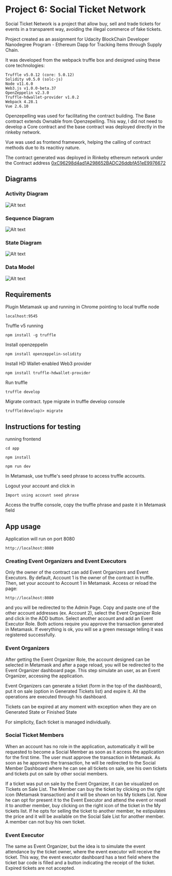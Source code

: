# Project 6: Social Ticket Network

Social Ticket Network is a project that allow buy, sell and trade tickets for events in a transparent way, avoiding the illegal commerce of fake tickets.

Project created as an assignment for Udacity BlockChain Developer Nanodegree Program - Ethereum Dapp for Tracking Items through Supply Chain.

It was developed from the webpack truffle box and designed using these core technologies:

```
Truffle v5.0.12 (core: 5.0.12)
Solidity v0.5.0 (solc-js)
Node v11.6.0
Web3.js v1.0.0-beta.37
OpenZeppelin v2.3.0
Truffle-hdwallet-provider v1.0.2
Webpack 4.28.1
Vue 2.6.10
```

Openzepelling was used for facilitating the contract building. The Base contract extends Ownable from Openzepelling. This way, I did not need to develop a Core contract and the base contract was deployed directly in the rinkeby network.

Vue was used as frontend framework, helping the calling of contract methods due to its reacitivy nature.

The contract generated was deployed in Rinkeby ethereum network under the Contract address [0xC96298d4ad1A298652BADC26ddbfA51eE9976672](https://rinkeby.etherscan.io/address/0xC96298d4ad1A298652BADC26ddbfA51eE9976672)

## Diagrams

### Activity Diagram

![Alt text](./diagrams/activity_diagram.png?raw=true "Activity Diagram")

### Sequence Diagram

![Alt text](./diagrams/sequence_diagram.png?raw=true "Sequence Diagram")

### State Diagram

![Alt text](./diagrams/state_diagram.png?raw=true "State Diagram")

### Data Model

![Alt text](./diagrams/data_model.png?raw=true "Data Model")

## Requirements

Plugin Metamask up and running in Chrome pointing to local truffle node

```
localhost:9545
```

Truffle v5 running

```
npm install -g truffle
```

Install openzeppelin

```
npm install openzeppelin-solidity
```

Install HD Wallet-enabled Web3 provider

```
npm install truffle-hdwallet-provider
```

Run truffle

```
truffle develop
```

Migrate contract. type migrate in truffle develop console

```
truffle(develop)> migrate
```

## Instructions for testing

running frontend

```
cd app
```

```
npm install
```

```
npm run dev
```

In Metamask, use truffle's seed phrase to access truffle accounts.

Logout your account and click in

```
Import using account seed phrase
```

Access the truffle console, copy the truffle phrase and paste it in Metamask field

## App usage

Application will run on port 8080

```
http://localhost:8080
```

### Creating Event Organizers and Event Executors

Only the owner of the contract can add Event Organizers and Event Executors. By default, Account 1 is the owner of the contract in truffle. Then, set your account to Account 1 in Metamask. Access or reload the page:

```
http://localhost:8080
```

and you will be redirected to the Admin Page. Copy and paste one of the other account addresses (ex. Account 2), select the Event Organizer Role and click in the ADD button. Select another account and add an Event Executor Role. Both actions require you approve the transaction generated in Metamask. If everything is ok, you will se a green message telling it was registered successfully.

### Event Organizers

After getting the Event Organizer Role, the account designed can be selected in Metamask and after a page reload, you will be redirected to the Event Organizer dashboard page. This step simulate an user, as an Event Organizer, accessing the application.

Event Organizers can generate a ticket (form in the top of the dashboard), put it on sale (option in Generated Tickets list) and expire it. All the operations are executed through his dashboard.

Tickets can be expired at any moment with exception when they are on Generated State or Finished State

For simplicity, Each ticket is managed individually.

### Social Ticket Members

When an account has no role in the application, automatically it will be requested to become a Social Member as soon as it access the application for the first time. The user must approve the transaction in Metamask. As soon as he approves the transaction, he will be redirected to the Social Member Dashboard where he can see all tickets on sale, see his own tickets and tickets put on sale by other social members.

If a ticket was put on sale by the Event Organizer, it can be visualized on Tickets on Sale List. The Member can buy the ticket by clicking on the right icon (Metamask transaction) and it will be shown on his My tickets List. Now he can opt for present it to the Event Executor and attend the event or resell it to another member, buy clicking on the right icon of the ticket in the My tickets list. If he opts for selling the ticket to another member, he estipulates the price and it will be available on the Social Sale List for another member. A member can not buy his own ticket.

### Event Executor

The same as Event Organizer, but the idea is to simulate the event attendance by the ticket owner, where the event executor will receive the ticket. This way, the event executor dashboard has a text field where the ticket bar code is filled and a button indicating the receipt of the ticket. Expired tickets are not accepted.
